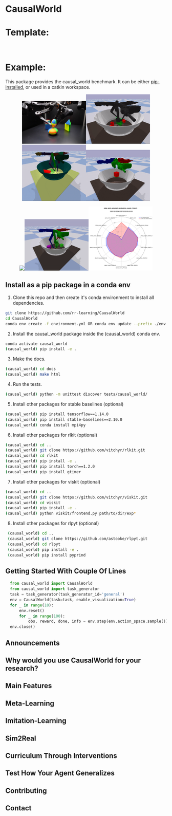 # CausalWorld

# Template:
[![<rr-learning>](https://circleci.com/gh/learning/CausalWorld.svg?style=svg&circle-token=28380a46b1bca6dac49b07e423eac9e4111d3d29)](https://circleci.com/gh/learning/CausalWorld)

# Example:

This package provides the causal_world benchmark. It can be either 
[pip-installed](#install-as-a-pip-package-in-a-conda-env),
or used in a catkin workspace.

<p align=center>
<img src="docs/media/real_platform.png" width=200><img src="docs/media/realistic_wrapper.gif" width=200><img src="docs/media/random_interventions.gif" width=200><img src="docs/media/magic_pick_and_place.gif" width=200>
</p>

<p align=center>
<img src="docs/media/pushing_randomization.gif" width=200><img src="docs/media/demo_creative_stacked_blocks.gif" width=200><img src="docs/media/radar_plots_mean_last_integrated_fractional_success.png" width=200>
</p>

## Install as a pip package in a conda env

1. Clone this repo and then create it's conda environment to install all dependencies.

  ```bash
  git clone https://github.com/rr-learning/CausalWorld
  cd CausalWorld
  conda env create -f environment.yml OR conda env update --prefix ./env --file environment.yml  --prune
  ```

2. Install the causal_world package inside the (causal_world) conda env.

  ```bash
  conda activate causal_world
  (causal_world) pip install -e .
  ```

3. Make the docs.

  ```bash
  (causal_world) cd docs
  (causal_world) make html
  ```
4. Run the tests.

  ```bash
  (causal_world) python -m unittest discover tests/causal_world/
  ```
  
5. Install other packages for stable baselines (optional)
```bash
(causal_world) pip install tensorflow==1.14.0
(causal_world) pip install stable-baselines==2.10.0
(causal_world) conda install mpi4py
```
  
6. Install other packages for rlkit (optional)

  ```bash
  (causal_world) cd ..
  (causal_world) git clone https://github.com/vitchyr/rlkit.git
  (causal_world) cd rlkit 
  (causal_world) pip install -e .
  (causal_world) pip install torch==1.2.0
  (causal_world) pip install gtimer
  ```

7. Install other packages for viskit (optional)
  ```bash
  (causal_world) cd ..
  (causal_world) git clone https://github.com/vitchyr/viskit.git
  (causal_world) cd viskit 
  (causal_world) pip install -e .
  (causal_world) python viskit/frontend.py path/to/dir/exp*
  ```
  
8. Install other packages for rlpyt (optional)
 ```bash
  (causal_world) cd ..
  (causal_world) git clone https://github.com/astooke/rlpyt.git
  (causal_world) cd rlpyt 
  (causal_world) pip install -e .
  (causal_world) pip install pyprind
  ```



## Getting Started With Couple Of Lines

  ```python
    from causal_world import CausalWorld
    from causal_world import task_generator
    task = task_generator(task_generator_id='general')
    env = CausalWorld(task=task, enable_visualization=True)
    for _ in range(10):
        env.reset()
        for _ in range(100):
            obs, reward, done, info = env.step(env.action_space.sample())
    env.close()
  ```
  
## Announcements

## Why would you use CausalWorld for your research?

## Main Features

## Meta-Learning

## Imitation-Learning

## Sim2Real

## Curriculum Through Interventions

## Test How Your Agent Generalizes

## Contributing

## Contact
